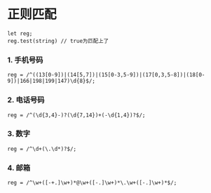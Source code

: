 # 正则匹配

	let reg;
	reg.test(string) // true为匹配上了


### 1. 手机号码
	reg = /^((13[0-9])|(14[5,7])|(15[0-3,5-9])|(17[0,3,5-8])|(18[0-9])|166|198|199|147)\d{8}$/;

### 2. 电话号码
	reg = /^(\d{3,4}-)?(\d{7,14})+(-\d{1,4})?$/;

### 3. 数字
	reg = /^\d+(\.\d*)?$/;

### 4. 邮箱
	reg = /^\w+([-+.]\w+)*@\w+([-.]\w+)*\.\w+([-.]\w+)*$/;
